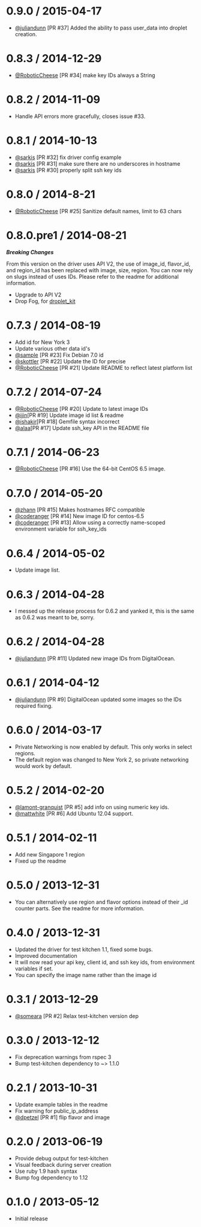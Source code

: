 # 0.9.0 / 2015-04-17

* [@juliandunn](https://github.com/juliandunn) [PR #37] Added the ability to pass user_data into droplet creation.

# 0.8.3 / 2014-12-29

* [@RoboticCheese](https://github.com/RoboticCheese) [PR #34] make key IDs always a String

# 0.8.2 / 2014-11-09

* Handle API errors more gracefully, closes issue #33.

# 0.8.1 / 2014-10-13

* [@sarkis](https://github.com/sarkis) [PR #32] fix driver config example
* [@sarkis](https://github.com/sarkis) [PR #31] make sure there are no underscores in hostname
* [@sarkis](https://github.com/sarkis) [PR #30] properly split ssh key ids

# 0.8.0 / 2014-8-21

* [@RoboticCheese](https://github.com/RoboticCheese) [PR #25] Sanitize default names, limit to 63 chars

# 0.8.0.pre1 / 2014-08-21

***Breaking Changes***

From this version on the driver uses API V2, the use of image_id, flavor_id, and region_id has been replaced
with image, size, region. You can now rely on slugs instead of uses IDs. Please refer to the readme for additional information.

* Upgrade to API V2
* Drop Fog, for [droplet_kit](https://github.com/digitaloceancloud/droplet_kit)

# 0.7.3 / 2014-08-19

* Add id for New York 3
* Update various other data id's
* [@sample](https://github.com/sample) [PR #23] Fix Debian 7.0 id
* [@skottler](https://github.com/skottler) [PR #22] Update the ID for precise
* [@RoboticCheese](https://github.com/RoboticCheese) [PR #21] Update README to reflect latest platform list

# 0.7.2 / 2014-07-24

* [@RoboticCheese](https://github.com/RoboticCheese) [PR #20] Update to latest image IDs
* [@ijin](https://github.com/ijin)[PR #19] Update image id list & readme
* [@ishakir](https://github.com/ishakir)[PR #18] Gemfile syntax incorrect
* [@alaa](https://github.com/alaa)[PR #17] Update ssh_key API in the README file

# 0.7.1 / 2014-06-23

* [@RoboticCheese](https://github.com/RoboticCheese) [PR #16] Use the 64-bit CentOS 6.5 image.

# 0.7.0 / 2014-05-20

* [@zhann](https://github.com/Zhann) [PR #15] Makes hostnames RFC compatible
* [@coderanger](https://github.com/coderanger) [PR #14] New image ID for centos-6.5
* [@coderanger](https://github.com/coderanger) [PR #13] Allow using a correctly name-scoped environment variable for ssh_key_ids

# 0.6.4 / 2014-05-02

* Update image list.

# 0.6.3 / 2014-04-28

* I messed up the release process for 0.6.2 and yanked it, this is the same as 0.6.2 was meant to be, sorry.

# 0.6.2 / 2014-04-28

* [@juliandunn](https://github.com/juliandunn) [PR #11] Updated new image IDs from DigitalOcean.

# 0.6.1 / 2014-04-12

* [@juliandunn](https://github.com/juliandunn) [PR #9] DigitalOcean updated some images so the IDs required fixing.

# 0.6.0 / 2014-03-17

* Private Networking is now enabled by default. This only works in select regions.
* The default region was changed to New York 2, so private networking would work by default.

# 0.5.2 / 2014-02-20

* [@lamont-granquist](https://github.com/lamont-granquist) [PR #5] add info on using numeric key ids.
* [@mattwhite](https://github.com/mattwhite) [PR #6] Add Ubuntu 12.04 support.

# 0.5.1 / 2014-02-11

* Add new Singapore 1 region
* Fixed up the readme

# 0.5.0 / 2013-12-31

* You can alternatively use region and flavor options instead of their _id counter parts.
  See the readme for more information.

# 0.4.0 / 2013-12-31

* Updated the driver for test kitchen 1.1, fixed some bugs.
* Improved documentation
* It will now read your api key, client id, and ssh key ids, from environment variables if set.
* You can specify the image name rather than the image id

# 0.3.1 / 2013-12-29

* [@someara](https://github.com/someara) [PR #2] Relax test-kitchen version dep

# 0.3.0 / 2013-12-12

* Fix deprecation warnings from rspec 3
* Bump test-kitchen dependency to ~> 1.1.0

# 0.2.1 / 2013-10-31

* Update example tables in the readme
* Fix warning for public_ip_address
* [@dpetzel](https://github.com/dpetzel) [PR #1] flip flavor and image

# 0.2.0 / 2013-06-19

* Provide debug output for test-kitchen
* Visual feedback during server creation
* Use ruby 1.9 hash syntax
* Bump fog dependency to 1.12

# 0.1.0 / 2013-05-12

* Initial release
